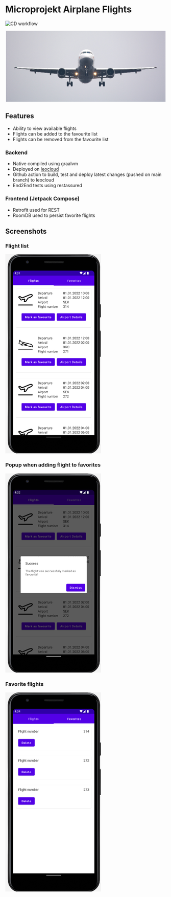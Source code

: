 # Microprojekt Airplane Flights

![CD workflow](https://github.com/2223-5ahif-nvs/03-lab-android-simple-room-db-microproject-S1mple133/actions/workflows/leocloud.yaml/badge.svg)

<p align="center">
<img src="img/airplane.jpg"
     alt="Markdown Monster icon"
     style="width: 500px;" />
</p>

## Features

* Ability to view available flights
* Flights can be added to the favourite list
* Flights can be removed from the favourite list

### Backend

* Native compiled using graalvm
* Deployed on [leocloud](https://student.cloud.htl-leonding.ac.at/d.pavelescu/airport-backend)
* Github action to build, test and deploy latest changes (pushed on main branch) to leocloud
* End2End tests using restassured


### Frontend (Jetpack Compose)

* Retrofit used for REST
* RoomDB used to persist favorite flights

## Screenshots

### Flight list

<img src="img/flight-list.png"
     alt="Markdown Monster icon"
     style="width: 300px;" />

### Popup when adding flight to favorites

<img src="img/added-flight.png"
     alt="Markdown Monster icon"
     style="width: 300px;" />
    
### Favorite flights

<img src="img/favorite-flights.png"
     alt="Markdown Monster icon"
     style="width: 300px;" />